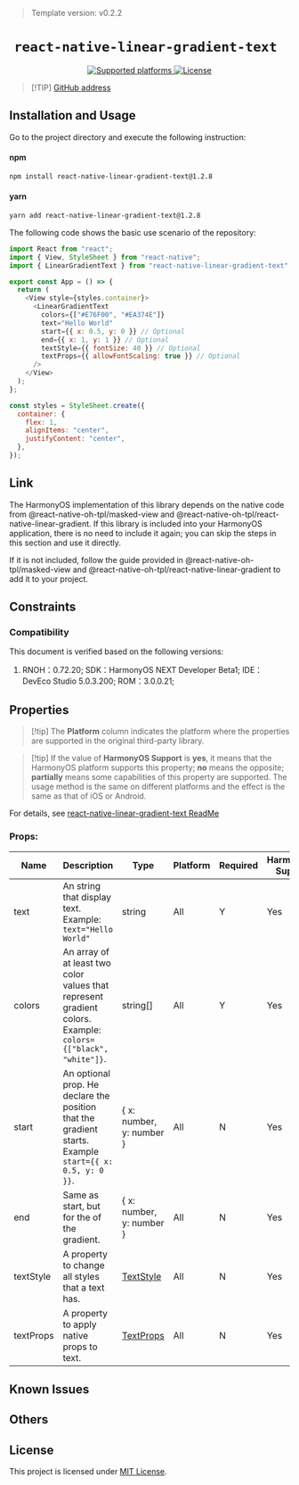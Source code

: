 > Template version: v0.2.2

<p align="center">
  <h1 align="center"> <code>react-native-linear-gradient-text </code> </h1>
</p>
<p align="center">
    <a href="https://github.com/HMDarkFir3/react-native-linear-gradient-text">
        <img src="https://img.shields.io/badge/platforms-android%20|%20ios%20|%20harmony%20-lightgrey.svg" alt="Supported platforms" />
    </a>
    <a href="https://github.com/HMDarkFir3/react-native-linear-gradient-text/blob/main/LICENSE">
        <img src="https://img.shields.io/badge/license-MIT-green.svg" alt="License" />
    </a>
</p>

> [!TIP] [GitHub address](https://github.com/HMDarkFir3/react-native-linear-gradient-text)

## Installation and Usage

Go to the project directory and execute the following instruction:

<!-- tabs:start -->

#### npm

```bash
npm install react-native-linear-gradient-text@1.2.8
```

#### yarn

```bash
yarn add react-native-linear-gradient-text@1.2.8
```

<!-- tabs:end -->

The following code shows the basic use scenario of the repository:

```js
import React from "react";
import { View, StyleSheet } from "react-native";
import { LinearGradientText } from "react-native-linear-gradient-text";

export const App = () => {
  return (
    <View style={styles.container}>
      <LinearGradientText
        colors={["#E76F00", "#EA374E"]}
        text="Hello World"
        start={{ x: 0.5, y: 0 }} // Optional
        end={{ x: 1, y: 1 }} // Optional
        textStyle={{ fontSize: 40 }} // Optional
        textProps={{ allowFontScaling: true }} // Optional
      />
    </View>
  );
};

const styles = StyleSheet.create({
  container: {
    flex: 1,
    alignItems: "center",
    justifyContent: "center",
  },
});
```
## Link

The HarmonyOS implementation of this library depends on the native code from @react-native-oh-tpl/masked-view and @react-native-oh-tpl/react-native-linear-gradient. If this library is included into your HarmonyOS application, there is no need to include it again; you can skip the steps in this section and use it directly. 

If it is not included, follow the guide provided in @react-native-oh-tpl/masked-view and @react-native-oh-tpl/react-native-linear-gradient to add it to your project.


## Constraints

### Compatibility

This document is verified based on the following versions:

1. RNOH：0.72.20; SDK：HarmonyOS NEXT Developer Beta1; IDE：DevEco Studio 5.0.3.200; ROM：3.0.0.21;

## Properties

> [!tip] The **Platform** column indicates the platform where the properties are supported in the original third-party library.

> [!tip] If the value of **HarmonyOS Support** is **yes**, it means that the HarmonyOS platform supports this property; **no** means the opposite; **partially** means some capabilities of this property are supported. The usage method is the same on different platforms and the effect is the same as that of iOS or Android.

For details, see [react-native-linear-gradient-text ReadMe](https://github.com/HMDarkFir3/react-native-linear-gradient-text/tree/main)

### Props:

| Name      | Description                                                                                                   | **Type**                                                         | Platform | Required | HarmonyOS Support |
| --------- | ------------------------------------------------------------------------------------------------------------- | ---------------------------------------------------------------- | -------- | -------- | ----------------- |
| text      | An string that display text. Example: `text="Hello World"`                                                    | string                                                           | All      | Y        | Yes               |
| colors    | An array of at least two color values that represent gradient colors. Example: `colors={["black", "white"]}`. | string[]                                                         | All      | Y        | Yes               |
| start     | An optional prop. He declare the position that the gradient starts. Example `start={{ x: 0.5, y: 0 }}`.       | { x: number, y: number }                                         | All      | N        | Yes               |
| end       | Same as start, but for the of the gradient.                                                                   | { x: number, y: number }                                         | All      | N        | Yes               |
| textStyle | A property to change all styles that a text has.                                                              | [TextStyle](https://reactnative.dev/docs/text-style-props)       | All      | N        | Yes               |
| textProps | A property to apply native props to text.                                                                     | [TextProps](https://reactnative.dev/docs/text-style-props#props) | All      | N        | Yes               |

## Known Issues

## Others

## License

This project is licensed under [MIT License](https://github.com/HMDarkFir3/react-native-linear-gradient-text/blob/main/LICENSE).
